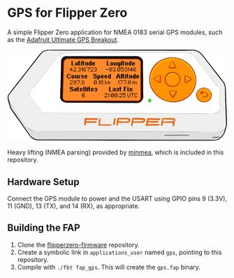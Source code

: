 # GPS for Flipper Zero

A simple Flipper Zero application for NMEA 0183 serial GPS modules, such as the [Adafruit Ultimate GPS Breakout].

![ui](ui.png)

Heavy lifting (NMEA parsing) provided by [minmea], which is included in this repository.

## Hardware Setup

Connect the GPS module to power and the USART using GPIO pins 9 (3.3V), 11 (GND), 13 (TX), and 14 (RX), as appropriate.

## Building the FAP

1. Clone the [flipperzero-firmware] repository.
2. Create a symbolic link in `applications_user` named `gps`, pointing to this repository.
3. Compile with `./fbt fap_gps`. This will create the `gps.fap` binary.

[Adafruit Ultimate GPS Breakout]: https://www.adafruit.com/product/746
[minmea]: https://github.com/kosma/minmea
[flipperzero-firmware]: https://github.com/flipperdevices/flipperzero-firmware
